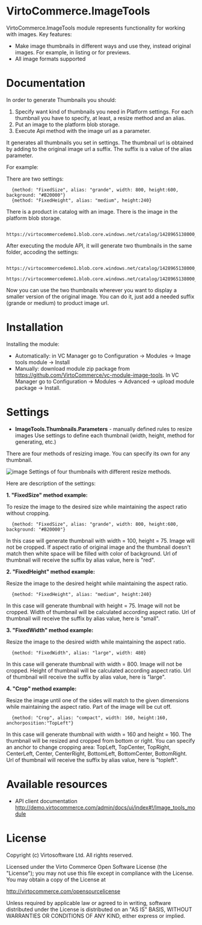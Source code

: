 


# VirtoCommerce.ImageTools
VirtoCommerce.ImageTools module represents functionality for working with images.
Key features:
* Make image thumbnails in different ways and use they, instead original images. For example, in listing or for previews.
* All image formats supported


# Documentation
In order to generate Thumbnails you should:

1. Specify want kind of thumbnails you need in Platform settings. For each thumbnail you have to specify, at least, a resize method and an alias.
1. Put an image to the platform blob storage.
1. Execute Api method with the image url as a parameter.

It generates all thumbnails you set in settings.
The thumbnail url is obtained by adding to the original image url a suffix. The suffix is a value of the alias parameter.

For example:

There are two settings:
```
  {method: "FixedSize", alias: "grande", width: 800, height:600, background: "#B20000"}
  {method: "FixedHeight", alias: "medium", height:240}
```
There is a product in catalog with an image. There is the image in the platform blob storage.
```
  https://virtocommercedemo1.blob.core.windows.net/catalog/1428965138000_1133723.jpg
```

After executing the module API, it will generate two thumbnails in the same folder, accoding the settings:
```
  https://virtocommercedemo1.blob.core.windows.net/catalog/1428965138000_1133723_grande.jpg
  https://virtocommercedemo1.blob.core.windows.net/catalog/1428965138000_1133723_medium.jpg
```

Now you can use the two thumbnails wherever you want to display a smaller version of the original image.
You can do it, just add a needed suffix (grande or medium) to product image url.

# Installation
Installing the module:
* Automatically: in VC Manager go to Configuration -> Modules -> Image tools module -> Install
* Manually: download module zip package from https://github.com/VirtoCommerce/vc-module-image-tools. In VC Manager go to Configuration -> Modules -> Advanced -> upload module package -> Install.

# Settings
* **ImageTools.Thumbnails.Parameters** -  manually defined rules to resize images
Use settings to define each thumbnail (width, height, method for generating, etc.)

There are four methods of resizing image. You can specify  its own for any thumbnail.

![image](https://cloud.githubusercontent.com/assets/7059355/16445900/38c49044-3de5-11e6-94d5-bb71de59444c.png)
Settings of four thumbnails with different resize methods.

Here are description of the settings:

**1. "FixedSize" method example:**

To resize the image to the desired size while maintaining the aspect ratio without cropping.
```
  {method: "FixedSize", alias: "grande", width: 800, height:600, background: "#B20000"} 
```
In this case will generate thumbnail with width = 100, height = 75. Image will not be cropped. If aspect ratio of original image and the thumbnail doesn't match then white space will be filled with color of background. Url of thumbnail will receive the suffix by alias value, here is "red".

**2. "FixedHeight" method example:**

Resize the image to the desired height while maintaining the aspect ratio.
```
  {method: "FixedHeight", alias: "medium", height:240}
```
In this case will generate thumbnail with height = 75. Image will not be cropped. Width of thumbnail will be calculated according aspect ratio. Url of thumbnail will receive the suffix by alias value, here is "small".

**3. "FixedWidth" method example:**

Resize the image to the desired width while maintaining the aspect ratio.
```
  {method: "FixedWidth", alias: "large", width: 480}
```
In this case will generate thumbnail with width = 800. Image will not be cropped. Height of thumbnail will be calculated according aspect ratio. Url of thumbnail will receive the suffix by alias value, here is "large".

**4. "Crop" method example:**

Resize the image until one of the sides will match to the given dimensions while maintaining the aspect ratio. Part of the image will be cut off.
```
  {method: "Crop", alias: "compact", width: 160, height:160, anchorposition:"TopLeft"}
```
In this case will generate thumbnail with width = 160 and height = 160. The thumbnail will be resized and cropped from bottom or right. You can specify an anchor to change cropping area: TopLeft, TopCenter, TopRight, CenterLeft, Center, CenterRight, BottomLeft, BottomCenter, BottomRight.  Url of thumbnail will receive the suffix by alias value, here is "topleft".


# Available resources
* API client documentation http://demo.virtocommerce.com/admin/docs/ui/index#!/Image_tools_module

# License
Copyright (c) Virtosoftware Ltd.  All rights reserved.

Licensed under the Virto Commerce Open Software License (the "License"); you
may not use this file except in compliance with the License. You may
obtain a copy of the License at

http://virtocommerce.com/opensourcelicense

Unless required by applicable law or agreed to in writing, software
distributed under the License is distributed on an "AS IS" BASIS,
WITHOUT WARRANTIES OR CONDITIONS OF ANY KIND, either express or
implied.
